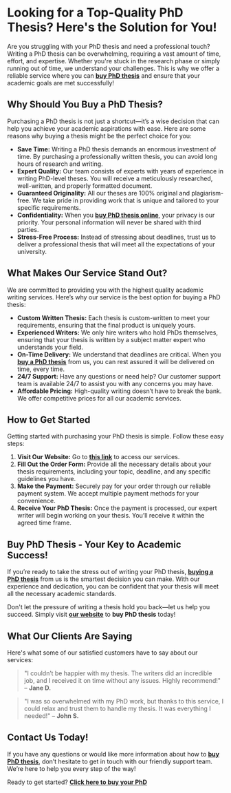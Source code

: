# Looking for a Top-Quality PhD Thesis? Here's the Solution for You!

Are you struggling with your PhD thesis and need a professional touch? Writing a PhD thesis can be overwhelming, requiring a vast amount of time, effort, and expertise. Whether you're stuck in the research phase or simply running out of time, we understand your challenges. This is why we offer a reliable service where you can [**buy PhD thesis**](https://tinyurl.com/topessay?keyword=buying+phd+thesis) and ensure that your academic goals are met successfully!

## Why Should You Buy a PhD Thesis?

Purchasing a PhD thesis is not just a shortcut—it’s a wise decision that can help you achieve your academic aspirations with ease. Here are some reasons why buying a thesis might be the perfect choice for you:

- **Save Time:** Writing a PhD thesis demands an enormous investment of time. By purchasing a professionally written thesis, you can avoid long hours of research and writing.
- **Expert Quality:** Our team consists of experts with years of experience in writing PhD-level theses. You will receive a meticulously researched, well-written, and properly formatted document.
- **Guaranteed Originality:** All our theses are 100% original and plagiarism-free. We take pride in providing work that is unique and tailored to your specific requirements.
- **Confidentiality:** When you [**buy PhD thesis online**](https://tinyurl.com/topessay?keyword=buying+phd+thesis), your privacy is our priority. Your personal information will never be shared with third parties.
- **Stress-Free Process:** Instead of stressing about deadlines, trust us to deliver a professional thesis that will meet all the expectations of your university.

## What Makes Our Service Stand Out?

We are committed to providing you with the highest quality academic writing services. Here’s why our service is the best option for buying a PhD thesis:

- **Custom Written Thesis:** Each thesis is custom-written to meet your requirements, ensuring that the final product is uniquely yours.
- **Experienced Writers:** We only hire writers who hold PhDs themselves, ensuring that your thesis is written by a subject matter expert who understands your field.
- **On-Time Delivery:** We understand that deadlines are critical. When you [**buy a PhD thesis**](https://tinyurl.com/topessay?keyword=buying+phd+thesis) from us, you can rest assured it will be delivered on time, every time.
- **24/7 Support:** Have any questions or need help? Our customer support team is available 24/7 to assist you with any concerns you may have.
- **Affordable Pricing:** High-quality writing doesn’t have to break the bank. We offer competitive prices for all our academic services.

## How to Get Started

Getting started with purchasing your PhD thesis is simple. Follow these easy steps:

1. **Visit Our Website:** Go to [**this link**](https://tinyurl.com/topessay?keyword=buying+phd+thesis) to access our services.
2. **Fill Out the Order Form:** Provide all the necessary details about your thesis requirements, including your topic, deadline, and any specific guidelines you have.
3. **Make the Payment:** Securely pay for your order through our reliable payment system. We accept multiple payment methods for your convenience.
4. **Receive Your PhD Thesis:** Once the payment is processed, our expert writer will begin working on your thesis. You’ll receive it within the agreed time frame.

## Buy PhD Thesis - Your Key to Academic Success!

If you’re ready to take the stress out of writing your PhD thesis, [**buying a PhD thesis**](https://tinyurl.com/topessay?keyword=buying+phd+thesis) from us is the smartest decision you can make. With our experience and dedication, you can be confident that your thesis will meet all the necessary academic standards.

Don't let the pressure of writing a thesis hold you back—let us help you succeed. Simply visit [**our website**](https://tinyurl.com/topessay?keyword=buying+phd+thesis) to **buy PhD thesis** today!

## What Our Clients Are Saying

Here's what some of our satisfied customers have to say about our services:

> "I couldn’t be happier with my thesis. The writers did an incredible job, and I received it on time without any issues. Highly recommend!" – **Jane D.**

> "I was so overwhelmed with my PhD work, but thanks to this service, I could relax and trust them to handle my thesis. It was everything I needed!" – **John S.**

## Contact Us Today!

If you have any questions or would like more information about how to [**buy PhD thesis**](https://tinyurl.com/topessay?keyword=buying+phd+thesis), don’t hesitate to get in touch with our friendly support team. We’re here to help you every step of the way!

Ready to get started? [**Click here to buy your PhD**](https://tinyurl.com/topessay?keyword=buying+phd+thesis)
